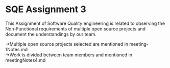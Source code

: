 # SQE Assignment 3    
This Assignment of Software Quality engineering is related to observing the Non-Functional requirements of multiple open source projects and document the understandings by our team.  
  
    
->Multiple open source projects selected are mentioned in meeting-1Notes.md  
->Work is divided between team members and mentioned in meetingNotes4.md  
